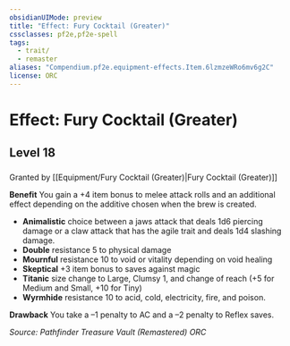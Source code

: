 ```yaml
---
obsidianUIMode: preview
title: "Effect: Fury Cocktail (Greater)"
cssclasses: pf2e,pf2e-spell
tags:
  - trait/
  - remaster
aliases: "Compendium.pf2e.equipment-effects.Item.6lzmzeWRo6mv6g2C"
license: ORC
---
```

# Effect: Fury Cocktail (Greater)
## Level 18
### 






Granted by [[Equipment/Fury Cocktail (Greater)|Fury Cocktail (Greater)]]

**Benefit** You gain a +4 item bonus to melee attack rolls and an additional effect depending on the additive chosen when the brew is created.

*   **Animalistic** choice between a jaws attack that deals 1d6 piercing damage or a claw attack that has the agile trait and deals 1d4 slashing damage.
*   **Double** resistance 5 to physical damage
*   **Mournful** resistance 10 to void or vitality depending on void healing
*   **Skeptical** +3 item bonus to saves against magic
*   **Titanic** size change to Large, Clumsy 1, and change of reach (+5 for Medium and Small, +10 for Tiny)
*   **Wyrmhide** resistance 10 to acid, cold, electricity, fire, and poison.

**Drawback** You take a –1 penalty to AC and a –2 penalty to Reflex saves.

*Source: Pathfinder Treasure Vault (Remastered)*
*ORC*